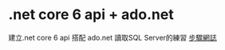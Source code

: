 
# .net core 6 api + ado.net


建立.net core 6 api 搭配 ado.net 讀取SQL Server的練習
[步驟網誌](https://hackmd.io/@pSlhyzKCQdGlE-YEXfuz0w/BJVMQ-djs)